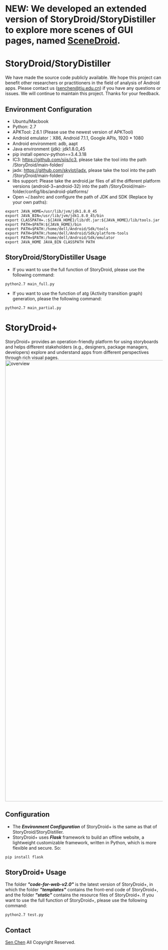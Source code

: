 # NEW: We developed an extended version of StoryDroid/StoryDistiller to explore more scenes of GUI pages, named [SceneDroid](https://github.com/SceneDroid/SceneDroid).

# StoryDroid/StoryDistiller
We have made the source code publicly available. We hope this project can benefit other researchers or practitioners in the field of analysis of Android apps. Please contact us (senchen@tju.edu.cn) if you have any questions or issues. We will continue to maintain this project. Thanks for your feedback.

## Environment Configuration
* Ubuntu/Macbook
* Python: 2.7
* APKTool: 2.6.1 (Please use the newest version of APKTool)
* Android emulator：X86, Android 7.1.1, Google APIs, 1920 * 1080
* Android environment: adb, aapt
* Java environment (jdk): jdk1.8.0_45
* pip install opencv-python==3.4.3.18
* IC3: https://github.com/siis/ic3, please take the tool into the path /StoryDroid/main-folder/
* jadx: https://github.com/skylot/jadx, please take the tool into the path /StoryDroid/main-folder/
* libs support: Please take the android.jar files of all the different platform versions (android-3~android-32) into the path /StoryDroid/main-folder/config/libs/android-platforms/
* Open ~/.bashrc and configure the path of JDK and SDK (Replace by your own paths):
```
export JAVA_HOME=/usr/lib/jvm/jdk1.8.0_45
export JAVA_BIN=/usr/lib/jvm/jdk1.8.0_45/bin
export CLASSPATH=.:${JAVA_HOME}/lib/dt.jar:${JAVA_HOME}/lib/tools.jar
export PATH=$PATH:${JAVA_HOME}/bin
export PATH=$PATH:/home/dell/Android/Sdk/tools
export PATH=$PATH:/home/dell/Android/Sdk/platform-tools
export PATH=$PATH:/home/dell/Android/Sdk/emulator
export JAVA_HOME JAVA_BIN CLASSPATH PATH 
```

## StoryDroid/StoryDistiller Usage
* If you want to use the full function of StoryDroid, please use the following command: 
```
python2.7 main_full.py
```

* If you want to use the function of atg (Activity transition graph) generation, please the following command: 
```
python2.7 main_partial.py
```

# StoryDroid+
StoryDroid+ provides an operation-friendly platform for using storyboards and helps different stakeholders (e.g., designers, package managers, developers) explore and understand apps from different perspectives through rich visual pages.
<img width="1408" alt="overview" src="https://user-images.githubusercontent.com/23289910/203773727-dbb7ffb2-69d6-4ba2-8185-5db0868d14f5.png">

## Configuration
* The ***Environment Configuration*** of StoryDroid+ is the same as that of StoryDroid/StoryDistiller.
* StoryDroid+ uses ***Flask*** framework to build an offline website, a lightweight customizable framework, written in Python, which is more flexible and secure. So:
```
pip install flask
```

## StoryDroid+ Usage
The folder ***"code-for-web-v2.0"*** is the latest version of StoryDroid+, in which the folder ***"templates"*** contains the front-end code of StoryDroid+, and the folder ***"static"*** contains the resource files of StoryDroid+. If you want to use the full function of StoryDroid+, please use the following command:
```
python2.7 test.py
```

## Contact
[Sen Chen](https://sen-chen.github.io/) All Copyright Reserved.
